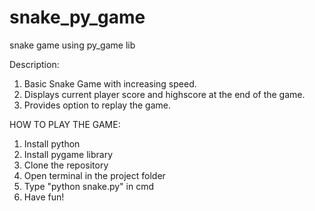 # snake_py_game
snake game using py_game lib

Description:
1. Basic Snake Game with increasing speed.
2. Displays current player score and highscore at the end of the game.
3. Provides option to replay the game.

HOW TO PLAY THE GAME:
1. Install python
2. Install pygame library
3. Clone the repository
4. Open terminal in the project folder
5. Type "python snake.py" in cmd
6. Have fun!
